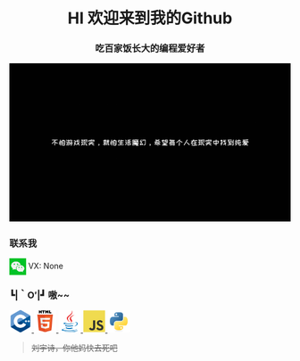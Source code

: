 <h1 align="center">HI 欢迎来到我的Github</h1>
<h3 align="center">吃百家饭长大的编程爱好者</h3>

![images](https://github.com/FATBOY1017/FATBOY1017/blob/main/1.png)

<h3 align="left">联系我</h3>
<p align="left">
<a href="" target="blank"><img align="center" src="https://github.com/FATBOY1017/FATBOY1017/blob/main/2.png" alt="31414311414" height="30" width="30" /></a>
VX: None



<h3 align="left">┗|｀O′|┛ 嗷~~</h3>
<p align="left"> <a href="https://www.w3schools.com/cpp/" target="_blank" rel="noreferrer"> <img src="https://raw.githubusercontent.com/devicons/devicon/master/icons/cplusplus/cplusplus-original.svg" alt="cplusplus" width="40" height="40"/> </a> <a href="https://www.w3.org/html/" target="_blank" rel="noreferrer"> <img src="https://raw.githubusercontent.com/devicons/devicon/master/icons/html5/html5-original-wordmark.svg" alt="html5" width="40" height="40"/> </a> <a href="https://www.java.com" target="_blank" rel="noreferrer"> <img src="https://raw.githubusercontent.com/devicons/devicon/master/icons/java/java-original.svg" alt="java" width="40" height="40"/> </a> <a href="https://developer.mozilla.org/en-US/docs/Web/JavaScript" target="_blank" rel="noreferrer"> <img src="https://raw.githubusercontent.com/devicons/devicon/master/icons/javascript/javascript-original.svg" alt="javascript" width="40" height="40"/> </a> <a href="https://www.python.org" target="_blank" rel="noreferrer"> <img src="https://raw.githubusercontent.com/devicons/devicon/master/icons/python/python-original.svg" alt="python" width="40" height="40"/> </a> </p>


> ~~刘宇诗，你他妈快去死吧~~
